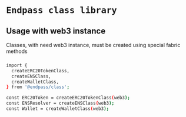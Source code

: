 # `Endpass class library`

## Usage with web3 instance

Classes, with need web3 instance, must be created using special fabric methods
###

```sh
import {
  createERC20TokenClass,
  createENSClass,
  createWalletClass,
} from '@endpass/class';

const ERC20Token = createERC20TokenClass(web3);
const ENSResolver = createENSClass(web3);
const Wallet = createWalletClass(web3);

```
